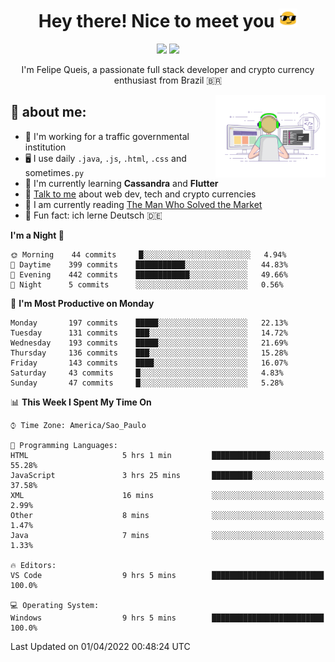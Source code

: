
<h1 align="center">Hey there! Nice to meet you <img src="assets/sunglasses.gif" width="30"/></h1>

<p align="center">
  <a href="https://www.linkedin.com/in/fqueis"><img src="https://img.shields.io/badge/-LinkedIn-blue?style=flat&logo=Linkedin&logoColor=white" /></a>
  <a href="mailto:fqueis@gmail.com"><img src="https://img.shields.io/badge/-Gmail-c14438?style=flat&logo=Gmail&logoColor=white" /></a>
</p>

<p align="center">I'm Felipe Queis, a passionate full stack developer and crypto currency enthusiast from Brazil 🇧🇷</p>

<img width="35%" align="right" alt="fqueis" src="assets/profile.gif" /></p>

## 🤵 about me:

- 🏢 I'm working for a traffic governmental institution
- 🖥️ I use daily `.java`, `.js`, `.html`, `.css` and sometimes`.py`
- 🌱 I'm currently learning **Cassandra** and **Flutter**
- 💬 [Talk to me](https://github.com/fqueis/fqueis/discussions) about web dev, tech and crypto currencies
- 📖 I am currently reading [The Man Who Solved the Market](https://amzn.com/073521798X)
- 💭 Fun fact: ich lerne Deutsch 🇩🇪

<!--START_SECTION:waka-->
**I'm a Night 🦉** 

```text
🌞 Morning    44 commits     █░░░░░░░░░░░░░░░░░░░░░░░░   4.94% 
🌆 Daytime    399 commits    ███████████░░░░░░░░░░░░░░   44.83% 
🌃 Evening    442 commits    ████████████░░░░░░░░░░░░░   49.66% 
🌙 Night      5 commits      ░░░░░░░░░░░░░░░░░░░░░░░░░   0.56%

```
📅 **I'm Most Productive on Monday** 

```text
Monday       197 commits    █████░░░░░░░░░░░░░░░░░░░░   22.13% 
Tuesday      131 commits    ███░░░░░░░░░░░░░░░░░░░░░░   14.72% 
Wednesday    193 commits    █████░░░░░░░░░░░░░░░░░░░░   21.69% 
Thursday     136 commits    ███░░░░░░░░░░░░░░░░░░░░░░   15.28% 
Friday       143 commits    ████░░░░░░░░░░░░░░░░░░░░░   16.07% 
Saturday     43 commits     █░░░░░░░░░░░░░░░░░░░░░░░░   4.83% 
Sunday       47 commits     █░░░░░░░░░░░░░░░░░░░░░░░░   5.28%

```


📊 **This Week I Spent My Time On** 

```text
⌚︎ Time Zone: America/Sao_Paulo

💬 Programming Languages: 
HTML                     5 hrs 1 min         █████████████░░░░░░░░░░░░   55.28% 
JavaScript               3 hrs 25 mins       █████████░░░░░░░░░░░░░░░░   37.58% 
XML                      16 mins             ░░░░░░░░░░░░░░░░░░░░░░░░░   2.99% 
Other                    8 mins              ░░░░░░░░░░░░░░░░░░░░░░░░░   1.47% 
Java                     7 mins              ░░░░░░░░░░░░░░░░░░░░░░░░░   1.33%

🔥 Editors: 
VS Code                  9 hrs 5 mins        █████████████████████████   100.0%

💻 Operating System: 
Windows                  9 hrs 5 mins        █████████████████████████   100.0%

```


 Last Updated on 01/04/2022 00:48:24 UTC
<!--END_SECTION:waka-->

